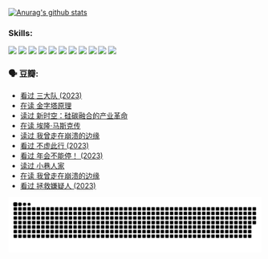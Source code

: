 
[![Anurag's github stats](https://github-readme-stats.vercel.app/api?username=w940853815)](https://github.com/anuraghazra/github-readme-stats)

### Skills:

<code><img height="32" src="https://cdn.jsdelivr.net/npm/simple-icons@v5/icons/python.svg"></code>
<code><img height="32" src="https://cdn.jsdelivr.net/npm/simple-icons@v5/icons/javascript.svg"></code>
<code><img height="32" src="https://cdn.jsdelivr.net/npm/simple-icons@v5/icons/django.svg"></code>
<code><img height="32" src="https://cdn.jsdelivr.net/npm/simple-icons@v5/icons/flask.svg"></code>
<code><img height="32" src="https://cdn.jsdelivr.net/npm/simple-icons@v5/icons/vuetify.svg"></code>
<code><img height="32" src="https://cdn.jsdelivr.net/npm/simple-icons@v5/icons/git.svg"></code>
<code><img height="32" src="https://cdn.jsdelivr.net/npm/simple-icons@v5/icons/docker.svg"></code>
<code><img height="32" src="https://cdn.jsdelivr.net/npm/simple-icons@v5/icons/postgresql.svg"></code>
<code><img height="32" src="https://cdn.jsdelivr.net/npm/simple-icons@v5/icons/elasticsearch.svg"></code>
<code><img height="32" src="https://cdn.jsdelivr.net/npm/simple-icons@v5/icons/macos.svg"></code>
<code><img height="32" src="https://cdn.jsdelivr.net/npm/simple-icons@v5/icons/linux.svg"></code>

### 🗣 豆瓣:

<!-- DOUBAN-ACTIVITIES:START -->
- [看过 三大队‎ (2023)](https://www.douban.com/people/136069238/status/4510323325/?_i=07267306)
- [在读 金字塔原理](https://www.douban.com/people/136069238/status/4507497587/?_i=07267306)
- [读过 新时空：硅碳融合的产业革命](https://www.douban.com/people/136069238/status/4506659177/?_i=07267306)
- [在读 埃隆·马斯克传](https://www.douban.com/people/136069238/status/4500417190/?_i=07267306)
- [读过 我曾走在崩溃的边缘](https://www.douban.com/people/136069238/status/4500416754/?_i=07267306)
- [看过 不虚此行‎ (2023)](https://www.douban.com/people/136069238/status/4499973052/?_i=07267306)
- [看过 年会不能停！‎ (2023)](https://www.douban.com/people/136069238/status/4498582002/?_i=07267306)
- [读过 小巷人家](https://www.douban.com/people/136069238/status/4489290935/?_i=07267306)
- [在读 我曾走在崩溃的边缘](https://www.douban.com/people/136069238/status/4489290559/?_i=07267306)
- [看过 拯救嫌疑人‎ (2023)](https://www.douban.com/people/136069238/status/4477421513/?_i=07267306)
<!-- DOUBAN-ACTIVITIES:END -->


![Snake animation](https://raw.githubusercontent.com/w940853815/w940853815/output/github-contribution-grid-snake.svg)

<!--
**w940853815/w940853815** is a ✨ _special_ ✨ repository because its `README.md` (this file) appears on your GitHub profile.

Here are some ideas to get you started:

- 🔭 I’m currently working on ...
- 🌱 I’m currently learning ...
- 👯 I’m looking to collaborate on ...
- 🤔 I’m looking for help with ...
- 💬 Ask me about ...
- 📫 How to reach me: ...
- 😄 Pronouns: ...
- ⚡ Fun fact: ...
-->
